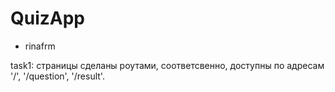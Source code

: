 # QuizApp

- rinafrm

task1:
страницы сделаны роутами, соответсвенно, доступны по адресам '/', '/question', '/result'. 
